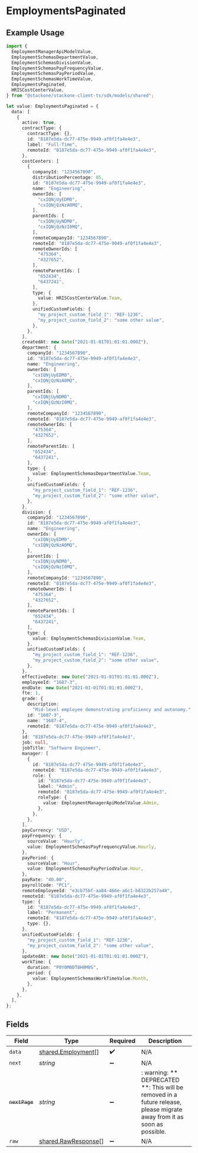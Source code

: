 # EmploymentsPaginated

## Example Usage

```typescript
import {
  EmploymentManagerApiModelValue,
  EmploymentSchemasDepartmentValue,
  EmploymentSchemasDivisionValue,
  EmploymentSchemasPayFrequencyValue,
  EmploymentSchemasPayPeriodValue,
  EmploymentSchemasWorkTimeValue,
  EmploymentsPaginated,
  HRISCostCenterValue,
} from "@stackone/stackone-client-ts/sdk/models/shared";

let value: EmploymentsPaginated = {
  data: [
    {
      active: true,
      contractType: {
        contractType: {},
        id: "8187e5da-dc77-475e-9949-af0f1fa4e4e3",
        label: "Full-Time",
        remoteId: "8187e5da-dc77-475e-9949-af0f1fa4e4e3",
      },
      costCenters: [
        {
          companyId: "1234567890",
          distributionPercentage: 85,
          id: "8187e5da-dc77-475e-9949-af0f1fa4e4e3",
          name: "Engineering",
          ownerIds: [
            "cxIQNjUyEDM0",
            "cxIQNjQzNzA0MQ",
          ],
          parentIds: [
            "cxIQNjUyNDM0",
            "cxIQNjQzNzI0MQ",
          ],
          remoteCompanyId: "1234567890",
          remoteId: "8187e5da-dc77-475e-9949-af0f1fa4e4e3",
          remoteOwnerIds: [
            "475364",
            "4327652",
          ],
          remoteParentIds: [
            "652434",
            "6437241",
          ],
          type: {
            value: HRISCostCenterValue.Team,
          },
          unifiedCustomFields: {
            "my_project_custom_field_1": "REF-1236",
            "my_project_custom_field_2": "some other value",
          },
        },
      ],
      createdAt: new Date("2021-01-01T01:01:01.000Z"),
      department: {
        companyId: "1234567890",
        id: "8187e5da-dc77-475e-9949-af0f1fa4e4e3",
        name: "Engineering",
        ownerIds: [
          "cxIQNjUyEDM0",
          "cxIQNjQzNzA0MQ",
        ],
        parentIds: [
          "cxIQNjUyNDM0",
          "cxIQNjQzNzI0MQ",
        ],
        remoteCompanyId: "1234567890",
        remoteId: "8187e5da-dc77-475e-9949-af0f1fa4e4e3",
        remoteOwnerIds: [
          "475364",
          "4327652",
        ],
        remoteParentIds: [
          "652434",
          "6437241",
        ],
        type: {
          value: EmploymentSchemasDepartmentValue.Team,
        },
        unifiedCustomFields: {
          "my_project_custom_field_1": "REF-1236",
          "my_project_custom_field_2": "some other value",
        },
      },
      division: {
        companyId: "1234567890",
        id: "8187e5da-dc77-475e-9949-af0f1fa4e4e3",
        name: "Engineering",
        ownerIds: [
          "cxIQNjUyEDM0",
          "cxIQNjQzNzA0MQ",
        ],
        parentIds: [
          "cxIQNjUyNDM0",
          "cxIQNjQzNzI0MQ",
        ],
        remoteCompanyId: "1234567890",
        remoteId: "8187e5da-dc77-475e-9949-af0f1fa4e4e3",
        remoteOwnerIds: [
          "475364",
          "4327652",
        ],
        remoteParentIds: [
          "652434",
          "6437241",
        ],
        type: {
          value: EmploymentSchemasDivisionValue.Team,
        },
        unifiedCustomFields: {
          "my_project_custom_field_1": "REF-1236",
          "my_project_custom_field_2": "some other value",
        },
      },
      effectiveDate: new Date("2021-01-01T01:01:01.000Z"),
      employeeId: "1687-3",
      endDate: new Date("2021-01-01T01:01:01.000Z"),
      fte: 1,
      grade: {
        description:
          "Mid-level employee demonstrating proficiency and autonomy.",
        id: "1687-3",
        name: "1687-4",
        remoteId: "8187e5da-dc77-475e-9949-af0f1fa4e4e3",
      },
      id: "8187e5da-dc77-475e-9949-af0f1fa4e4e3",
      job: null,
      jobTitle: "Software Engineer",
      manager: [
        {
          id: "8187e5da-dc77-475e-9949-af0f1fa4e4e3",
          remoteId: "8187e5da-dc77-475e-9949-af0f1fa4e4e3",
          role: {
            id: "8187e5da-dc77-475e-9949-af0f1fa4e4e3",
            label: "Admin",
            remoteId: "8187e5da-dc77-475e-9949-af0f1fa4e4e3",
            roleType: {
              value: EmploymentManagerApiModelValue.Admin,
            },
          },
        },
      ],
      payCurrency: "USD",
      payFrequency: {
        sourceValue: "Hourly",
        value: EmploymentSchemasPayFrequencyValue.Hourly,
      },
      payPeriod: {
        sourceValue: "Hour",
        value: EmploymentSchemasPayPeriodValue.Hour,
      },
      payRate: "40.00",
      payrollCode: "PC1",
      remoteEmployeeId: "e3cb75bf-aa84-466e-a6c1-b8322b257a48",
      remoteId: "8187e5da-dc77-475e-9949-af0f1fa4e4e3",
      type: {
        id: "8187e5da-dc77-475e-9949-af0f1fa4e4e3",
        label: "Permanent",
        remoteId: "8187e5da-dc77-475e-9949-af0f1fa4e4e3",
        type: {},
      },
      unifiedCustomFields: {
        "my_project_custom_field_1": "REF-1236",
        "my_project_custom_field_2": "some other value",
      },
      updatedAt: new Date("2021-01-01T01:01:01.000Z"),
      workTime: {
        duration: "P0Y0M0DT8H0M0S",
        period: {
          value: EmploymentSchemasWorkTimeValue.Month,
        },
      },
    },
  ],
};
```

## Fields

| Field                                                                                                                   | Type                                                                                                                    | Required                                                                                                                | Description                                                                                                             |
| ----------------------------------------------------------------------------------------------------------------------- | ----------------------------------------------------------------------------------------------------------------------- | ----------------------------------------------------------------------------------------------------------------------- | ----------------------------------------------------------------------------------------------------------------------- |
| `data`                                                                                                                  | [shared.Employment](../../../sdk/models/shared/employment.md)[]                                                         | :heavy_check_mark:                                                                                                      | N/A                                                                                                                     |
| `next`                                                                                                                  | *string*                                                                                                                | :heavy_minus_sign:                                                                                                      | N/A                                                                                                                     |
| ~~`nextPage`~~                                                                                                          | *string*                                                                                                                | :heavy_minus_sign:                                                                                                      | : warning: ** DEPRECATED **: This will be removed in a future release, please migrate away from it as soon as possible. |
| `raw`                                                                                                                   | [shared.RawResponse](../../../sdk/models/shared/rawresponse.md)[]                                                       | :heavy_minus_sign:                                                                                                      | N/A                                                                                                                     |